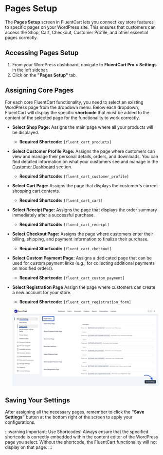  # Pages Setup

The **Pages Setup** screen in FluentCart lets you connect key store features to specific pages on your WordPress site. This ensures that customers can access the Shop, Cart, Checkout, Customer Profile, and other essential pages correctly.

## Accessing Pages Setup

1.  From your WordPress dashboard, navigate to **FluentCart Pro > Settings** in the left sidebar.
2.  Click on the **"Pages Setup"** tab.

## Assigning Core Pages

For each core FluentCart functionality, you need to select an existing WordPress page from the dropdown menu. Below each dropdown, FluentCart will display the specific **shortcode** that *must* be added to the content of the selected page for the functionality to work correctly.

* **Select Shop Page:** Assigns the main page where all your products will be displayed.
    * **Required Shortcode:** `[fluent_cart_products]`
* **Select Customer Profile Page:** Assigns the page where customers can view and manage their personal details, orders, and downloads. You can find detailed information on what your customers see and manage in the [Customer Dashboard](/guide/customer-dashboard/index) section.
    * **Required Shortcode:** `[fluent_cart_customer_profile]`
* **Select Cart Page:** Assigns the page that displays the customer's current shopping cart contents.
    * **Required Shortcode:** `[fluent_cart_cart]`
* **Select Receipt Page:** Assigns the page that displays the order summary immediately after a successful purchase.
    * **Required Shortcode:** `[fluent_cart_receipt]`
* **Select Checkout Page:** Assigns the page where customers enter their billing, shipping, and payment information to finalize their purchase.
    * **Required Shortcode:** `[fluent_cart_checkout]`
* **Select Custom Payment Page:** Assigns a dedicated page that can be used for custom payment links (e.g., for collecting additional payments on modified orders).
    * **Required Shortcode:** `[fluent_cart_custom_payment]`
* **Select Registration Page** Assign the page where customers can create a new account for your store.
    * **Required Shortcode:** `[fluent_cart_registration_form]`

    ![Screenshot of Pages Setup Tab](/guide/public/images/settings-configuration/pages-setup.png)

## Saving Your Settings

After assigning all the necessary pages, remember to click the **"Save Settings"** button at the bottom right of the screen to apply your configurations.

:::warning Important: Use Shortcodes!
Always ensure that the specified shortcode is correctly embedded within the content editor of the WordPress page you select. Without the shortcode, the FluentCart functionality will not display on that page.
:::

